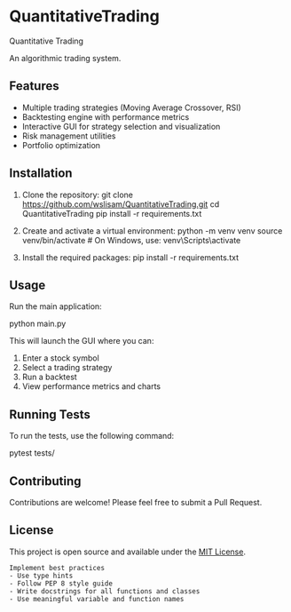 # QuantitativeTrading
Quantitative Trading 

An algorithmic trading system.

## Features

- Multiple trading strategies (Moving Average Crossover, RSI)
- Backtesting engine with performance metrics
- Interactive GUI for strategy selection and visualization
- Risk management utilities
- Portfolio optimization

## Installation

1. Clone the repository:
git clone https://github.com/wslisam/QuantitativeTrading.git
cd QuantitativeTrading
pip install -r requirements.txt

2. Create and activate a virtual environment:
python -m venv venv
source venv/bin/activate # On Windows, use: venv\Scripts\activate


3. Install the required packages:
pip install -r requirements.txt


## Usage

Run the main application:

python main.py



This will launch the GUI where you can:
1. Enter a stock symbol
2. Select a trading strategy
3. Run a backtest
4. View performance metrics and charts

## Running Tests

To run the tests, use the following command:

pytest tests/


## Contributing

Contributions are welcome! Please feel free to submit a Pull Request.

## License

This project is open source and available under the [MIT License](LICENSE).




```
Implement best practices
- Use type hints
- Follow PEP 8 style guide
- Write docstrings for all functions and classes
- Use meaningful variable and function names
```